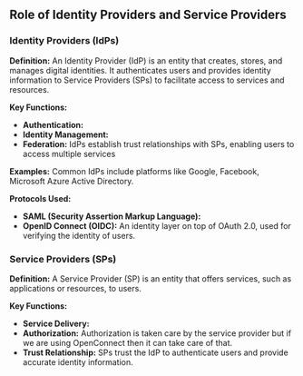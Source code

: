 ## **Role of Identity Providers and Service Providers**

### **Identity Providers (IdPs)**

**Definition:** An Identity Provider (IdP) is an entity that creates, stores, and manages digital identities. It authenticates users and provides identity information to Service Providers (SPs) to facilitate access to services and resources.

**Key Functions:**
- **Authentication:** 
- **Identity Management:** 
- **Federation:** IdPs establish trust relationships with SPs, enabling users to access multiple services

**Examples:** Common IdPs include platforms like Google, Facebook, Microsoft Azure Active Directory.

**Protocols Used:**
- **SAML (Security Assertion Markup Language):** 
- **OpenID Connect (OIDC):** An identity layer on top of OAuth 2.0, used for verifying the identity of users.

### **Service Providers (SPs)**

**Definition:** A Service Provider (SP) is an entity that offers services, such as applications or resources, to users.

**Key Functions:**
- **Service Delivery:** 
- **Authorization:** Authorization is taken care by the service provider but if we are using OpenConnect then it can take care of that.
- **Trust Relationship:** SPs trust the IdP to authenticate users and provide accurate identity information.
